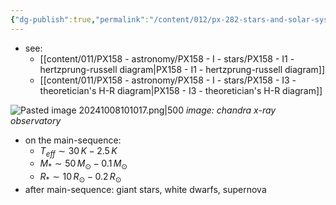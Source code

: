 ```yaml
---
{"dg-publish":true,"permalink":"/content/012/px-282-stars-and-solar-system/term-1-stars/a-introduction/px-282-a2-hertzsprung-russel-diagrams/","noteIcon":"1","created":"2025-08-27T13:14:08.435+01:00","updated":"2024-12-06T16:50:53.000+00:00"}
---
```


- see:
	- [[content/011/PX158 - astronomy/PX158 - I - stars/PX158 - I1 - hertzprung-russell diagram\|PX158 - I1 - hertzprung-russell diagram]]
	- [[content/011/PX158 - astronomy/PX158 - I - stars/PX158 - I3 - theoretician's H-R diagram\|PX158 - I3 - theoretician's H-R diagram]]

![Pasted image 20241008101017.png|500](/img/user/pics/Pasted%20image%2020241008101017.png)
*image: chandra x-ray observatory*

- on the main-sequence:
	- $T_{eff} \sim 30\,K-2.5\,K$
	- $M_{*} \sim 50\,M_{\odot} - 0.1\,M_{\odot}$
	- $R_{*} \sim 10\,R_{\odot}- 0.2\,R_{\odot}$
- after main-sequence: giant stars, white dwarfs, supernova

